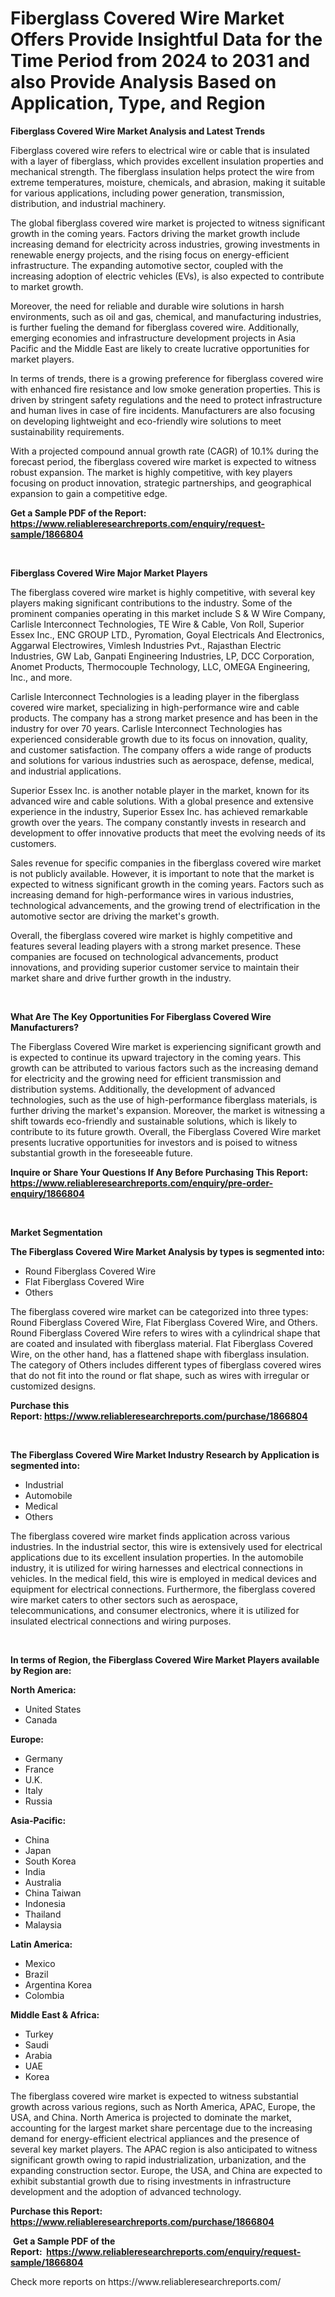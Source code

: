 <p><h1>Fiberglass Covered Wire Market Offers Provide Insightful Data for the Time Period from 2024 to 2031 and also Provide Analysis Based on Application, Type, and Region</h1></p><p><strong>Fiberglass Covered Wire Market Analysis and Latest Trends</strong></p>
<p><p>Fiberglass covered wire refers to electrical wire or cable that is insulated with a layer of fiberglass, which provides excellent insulation properties and mechanical strength. The fiberglass insulation helps protect the wire from extreme temperatures, moisture, chemicals, and abrasion, making it suitable for various applications, including power generation, transmission, distribution, and industrial machinery.</p><p>The global fiberglass covered wire market is projected to witness significant growth in the coming years. Factors driving the market growth include increasing demand for electricity across industries, growing investments in renewable energy projects, and the rising focus on energy-efficient infrastructure. The expanding automotive sector, coupled with the increasing adoption of electric vehicles (EVs), is also expected to contribute to market growth.</p><p>Moreover, the need for reliable and durable wire solutions in harsh environments, such as oil and gas, chemical, and manufacturing industries, is further fueling the demand for fiberglass covered wire. Additionally, emerging economies and infrastructure development projects in Asia Pacific and the Middle East are likely to create lucrative opportunities for market players.</p><p>In terms of trends, there is a growing preference for fiberglass covered wire with enhanced fire resistance and low smoke generation properties. This is driven by stringent safety regulations and the need to protect infrastructure and human lives in case of fire incidents. Manufacturers are also focusing on developing lightweight and eco-friendly wire solutions to meet sustainability requirements.</p><p>With a projected compound annual growth rate (CAGR) of 10.1% during the forecast period, the fiberglass covered wire market is expected to witness robust expansion. The market is highly competitive, with key players focusing on product innovation, strategic partnerships, and geographical expansion to gain a competitive edge.</p></p>
<p><strong>Get a Sample PDF of the Report:&nbsp; <a href="https://www.reliableresearchreports.com/enquiry/request-sample/1866804">https://www.reliableresearchreports.com/enquiry/request-sample/1866804</a></strong></p>
<p>&nbsp;</p>
<p><strong>Fiberglass Covered Wire Major Market Players</strong></p>
<p><p>The fiberglass covered wire market is highly competitive, with several key players making significant contributions to the industry. Some of the prominent companies operating in this market include S & W Wire Company, Carlisle Interconnect Technologies, TE Wire & Cable, Von Roll, Superior Essex Inc., ENC GROUP LTD., Pyromation, Goyal Electricals And Electronics, Aggarwal Electrowires, Vimlesh Industries Pvt., Rajasthan Electric Industries, GW Lab, Ganpati Engineering Industries, LP, DCC Corporation, Anomet Products, Thermocouple Technology, LLC, OMEGA Engineering, Inc., and more.</p><p>Carlisle Interconnect Technologies is a leading player in the fiberglass covered wire market, specializing in high-performance wire and cable products. The company has a strong market presence and has been in the industry for over 70 years. Carlisle Interconnect Technologies has experienced considerable growth due to its focus on innovation, quality, and customer satisfaction. The company offers a wide range of products and solutions for various industries such as aerospace, defense, medical, and industrial applications.</p><p>Superior Essex Inc. is another notable player in the market, known for its advanced wire and cable solutions. With a global presence and extensive experience in the industry, Superior Essex Inc. has achieved remarkable growth over the years. The company constantly invests in research and development to offer innovative products that meet the evolving needs of its customers.</p><p>Sales revenue for specific companies in the fiberglass covered wire market is not publicly available. However, it is important to note that the market is expected to witness significant growth in the coming years. Factors such as increasing demand for high-performance wires in various industries, technological advancements, and the growing trend of electrification in the automotive sector are driving the market's growth.</p><p>Overall, the fiberglass covered wire market is highly competitive and features several leading players with a strong market presence. These companies are focused on technological advancements, product innovations, and providing superior customer service to maintain their market share and drive further growth in the industry.</p></p>
<p>&nbsp;</p>
<p><strong>What Are The Key Opportunities For Fiberglass Covered Wire Manufacturers?</strong></p>
<p><p>The Fiberglass Covered Wire market is experiencing significant growth and is expected to continue its upward trajectory in the coming years. This growth can be attributed to various factors such as the increasing demand for electricity and the growing need for efficient transmission and distribution systems. Additionally, the development of advanced technologies, such as the use of high-performance fiberglass materials, is further driving the market's expansion. Moreover, the market is witnessing a shift towards eco-friendly and sustainable solutions, which is likely to contribute to its future growth. Overall, the Fiberglass Covered Wire market presents lucrative opportunities for investors and is poised to witness substantial growth in the foreseeable future.</p></p>
<p><strong>Inquire or Share Your Questions If Any Before Purchasing This Report: <a href="https://www.reliableresearchreports.com/enquiry/pre-order-enquiry/1866804">https://www.reliableresearchreports.com/enquiry/pre-order-enquiry/1866804</a></strong></p>
<p>&nbsp;</p>
<p><strong>Market Segmentation</strong></p>
<p><strong>The Fiberglass Covered Wire Market Analysis by types is segmented into:</strong></p>
<p><ul><li>Round Fiberglass Covered Wire</li><li>Flat Fiberglass Covered Wire</li><li>Others</li></ul></p>
<p><p>The fiberglass covered wire market can be categorized into three types: Round Fiberglass Covered Wire, Flat Fiberglass Covered Wire, and Others. Round Fiberglass Covered Wire refers to wires with a cylindrical shape that are coated and insulated with fiberglass material. Flat Fiberglass Covered Wire, on the other hand, has a flattened shape with fiberglass insulation. The category of Others includes different types of fiberglass covered wires that do not fit into the round or flat shape, such as wires with irregular or customized designs.</p></p>
<p><strong>Purchase this Report:&nbsp;<a href="https://www.reliableresearchreports.com/purchase/1866804">https://www.reliableresearchreports.com/purchase/1866804</a></strong></p>
<p>&nbsp;</p>
<p><strong>The Fiberglass Covered Wire Market Industry Research by Application is segmented into:</strong></p>
<p><ul><li>Industrial</li><li>Automobile</li><li>Medical</li><li>Others</li></ul></p>
<p><p>The fiberglass covered wire market finds application across various industries. In the industrial sector, this wire is extensively used for electrical applications due to its excellent insulation properties. In the automobile industry, it is utilized for wiring harnesses and electrical connections in vehicles. In the medical field, this wire is employed in medical devices and equipment for electrical connections. Furthermore, the fiberglass covered wire market caters to other sectors such as aerospace, telecommunications, and consumer electronics, where it is utilized for insulated electrical connections and wiring purposes.</p></p>
<p>&nbsp;</p>
<p><strong>In terms of Region, the Fiberglass Covered Wire Market Players available by Region are:</strong></p>
<p>
    <p> <strong> North America: </strong>
        <ul>
            <li>United States</li>
            <li>Canada</li>
        </ul>
        </p> 
    <p> <strong> Europe: </strong>
        <ul>
            <li>Germany</li>
            <li>France</li>
            <li>U.K.</li>
            <li>Italy</li>
            <li>Russia</li>
        </ul>
        </p> 
    <p> <strong> Asia-Pacific: </strong>
        <ul>
            <li>China</li>
            <li>Japan</li>
            <li>South Korea</li>
            <li>India</li>
            <li>Australia</li>
            <li>China Taiwan</li>
            <li>Indonesia</li>
            <li>Thailand</li>
            <li>Malaysia</li>
        </ul>
        </p> 
    <p> <strong> Latin America: </strong>
        <ul>
            <li>Mexico</li>
            <li>Brazil</li>
            <li>Argentina Korea</li>
            <li>Colombia</li>
        </ul>
        </p> 
    <p> <strong> Middle East & Africa: </strong>
        <ul>
            <li>Turkey</li>
            <li>Saudi</li>
            <li>Arabia</li>
            <li>UAE</li>
            <li>Korea</li>
        </ul>
    </p>
    </p>
<p><p>The fiberglass covered wire market is expected to witness substantial growth across various regions, such as North America, APAC, Europe, the USA, and China. North America is projected to dominate the market, accounting for the largest market share percentage due to the increasing demand for energy-efficient electrical appliances and the presence of several key market players. The APAC region is also anticipated to witness significant growth owing to rapid industrialization, urbanization, and the expanding construction sector. Europe, the USA, and China are expected to exhibit substantial growth due to rising investments in infrastructure development and the adoption of advanced technology.</p></p>
<p><strong>Purchase this Report: <a href="https://www.reliableresearchreports.com/purchase/1866804">https://www.reliableresearchreports.com/purchase/1866804</a></strong></p>
<p>&nbsp;<strong>Get a Sample PDF of the Report:&nbsp;&nbsp;<a href="https://www.reliableresearchreports.com/enquiry/request-sample/1866804">https://www.reliableresearchreports.com/enquiry/request-sample/1866804</a></strong></p>
<p><strong></strong></p>
<p>Check more reports on https://www.reliableresearchreports.com/</p>